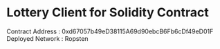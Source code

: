 # Lottery Client for Solidity Contract

Contract Address : 0xd67057b49eD38115A69d90ebcB6Fb6cDf49eD01F
Deployed Network : Ropsten
